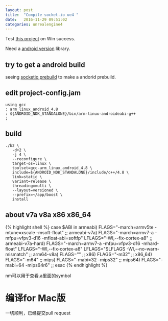 ```yaml
---
layout: post
title:  "Compile socket.io ue4 "
date:   2016-11-29 09:51:02
categories: unrealengine4
---
```


Test [this project](https://github.com/getnamo/socketio-client-ue4) on Win success.

Need a [android version](https://github.com/getnamo/socketio-client-ue4/issues/21)
 library.

## try to get a android build

seeing [socketio prebuild](https://github.com/getnamo/socketio-client-prebuild)
 to make a andorid prebuild.

## edit project-config.jam
```
using gcc
: arm_linux_android_4.8
: ${ANDROID_NDK_STANDALONE}/bin/arm-linux-androideabi-g++
;
```

## build

```
./b2 \
   -d+2 \
   -j 4 \
   --reconfigure \
   target-os=linux \
   toolset=gcc-arm_linux_android_4.8 \
   include=${ANDROID_NDK_STANDALONE}/include/c++/4.8 \
   link=static \
   variant=release \
   threading=multi \
   --layout=versioned \
   --prefix=~/app/boost \
   install
```

## about v7a v8a x86 x86_64

{% highlight shell %}
case $ABI in
    armeabi)
        FLAGS="-march=armv5te -mtune=xscale -msoft-float"
        ;;
    armeabi-v7a)
        FLAGS="-march=armv7-a -mfpu=vfpv3-d16 -mfloat-abi=softfp"
        LFLAGS="-Wl,--fix-cortex-a8"
        ;;
    armeabi-v7a-hard)
        FLAGS="-march=armv7-a -mfpu=vfpv3-d16 -mhard-float"
        LFLAGS="-Wl,--fix-cortex-a8"
        LFLAGS="$LFLAGS -Wl,--no-warn-mismatch"
        ;;
    arm64-v8a)
        FLAGS=""
        ;;
    x86)
        FLAGS="-m32"
        ;;
    x86_64)
        FLAGS="-m64"
        ;;
    mips)
        FLAGS="-mabi=32 -mips32"
        ;;
    mips64)
        FLAGS="-mabi=64 -mips64r6"
        ;;
esac
{% endhighlight %}

nm可以用于查看.a里面的symbol

# 编译for Mac版

一切顺利，已经提交pull request
